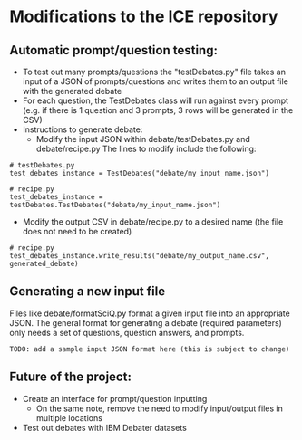 # Modifications to the ICE repository

## Automatic prompt/question testing:
- To test out many prompts/questions the "testDebates.py" file takes an input of a JSON of prompts/questions and writes them to an output file with the generated debate
- For each question, the TestDebates class will run against every prompt (e.g. if there is 1 question and 3 prompts, 3 rows will be generated in the CSV)
- Instructions to generate debate:
  - Modify the input JSON within debate/testDebates.py and debate/recipe.py The lines to modify include the following:
```
# testDebates.py
test_debates_instance = TestDebates("debate/my_input_name.json")
```
```
# recipe.py
test_debates_instance = testDebates.TestDebates("debate/my_input_name.json")
```
  - Modify the output CSV in debate/recipe.py to a desired name (the file does not need to be created)
```
# recipe.py
test_debates_instance.write_results("debate/my_output_name.csv", generated_debate)
```

## Generating a new input file
Files like debate/formatSciQ.py format a given input file into an appropriate JSON. The general format for generating a debate (required parameters) only needs a set of questions, question answers, and prompts.
```
TODO: add a sample input JSON format here (this is subject to change)
```
 
## Future of the project:
- Create an interface for prompt/question inputting
  - On the same note, remove the need to modify input/output files in multiple locations
- Test out debates with IBM Debater datasets
